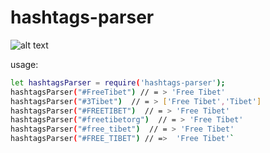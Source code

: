 
# hashtags-parser

![alt text](http://url/to/img.png)


usage:

```sh
let hashtagsParser = require('hashtags-parser');
hashtagsParser("#FreeTibet") // = > 'Free Tibet'
hashtagsParser("#3Tibet")  // = > ['Free Tibet','Tibet']
hashtagsParser("#FREETIBET")  // = > 'Free Tibet'
hashtagsParser("#freetibetorg")  // = > 'Free Tibet'
hashtagsParser("#free_tibet")  // = > 'Free Tibet'
hashtagsParser("#FREE_TIBET") // =>  'Free Tibet'`
```